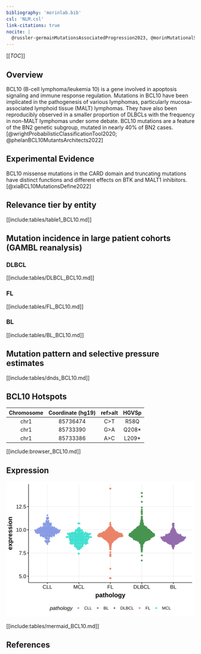 ```yaml
---
bibliography: 'morinlab.bib'
csl: 'NLM.csl'
link-citations: true
nocite: |
  @russler-germainMutationsAssociatedProgression2023, @morinMutationalStructuralAnalysis2013, @morinFrequentMutationHistonemodifying2011, @xiaBCL10MutationsDefine2022, @spinaGeneticsNodalMarginal2016, @wrightProbabilisticClassificationTool2020, @phelanBCL10MutantsArchitects2022, 
---
```


[[_TOC_]]

## Overview
BCL10 (B-cell lymphoma/leukemia 10) is a gene involved in apoptosis signaling and immune response regulation. 
Mutations in BCL10 have been implicated in the pathogenesis of various lymphomas, particularly mucosa-associated lymphoid tissue (MALT) lymphomas. 
They have also been reproducibly observed in a smaller proportion of DLBCLs with the frequency in non-MALT lymphomas under some debate. 
BCL10 mutations are a feature of the BN2 genetic subgroup, mutated in nearly 40% of BN2 cases.[@wrightProbabilisticClassificationTool2020; @phelanBCL10MutantsArchitects2022]

## Experimental Evidence

BCL10 missense mutations in the CARD domain and truncating mutations have distinct functions and different effects on BTK and MALT1 inhibitors. [@xiaBCL10MutationsDefine2022]



## Relevance tier by entity

[[include:tables/table1_BCL10.md]]

## Mutation incidence in large patient cohorts (GAMBL reanalysis)

### DLBCL
[[include:tables/DLBCL_BCL10.md]]

### FL
[[include:tables/FL_BCL10.md]]

### BL
[[include:tables/BL_BCL10.md]]

## Mutation pattern and selective pressure estimates

[[include:tables/dnds_BCL10.md]]

## BCL10 Hotspots

| Chromosome |Coordinate (hg19) | ref>alt | HGVSp | 
 | :---:| :---: | :--: | :---: |
| chr1 | 85736474 | C>T | R58Q |
| chr1 | 85733390 | G>A | Q208* |
| chr1 | 85733386 | A>C | L209* |

[[include:browser_BCL10.md]]

## Expression

![](images/gene_expression/BCL10_by_pathology.svg)

[[include:tables/mermaid_BCL10.md]]

## References

<!-- ORIGIN: morinFrequentMutationHistonemodifying2011 -->
<!-- FL: russler-germainMutationsAssociatedProgression2023b -->
<!-- MZL: spinaGeneticsNodalMarginal2016b -->
<!-- DLBCL: morinFrequentMutationHistonemodifying2011 -->
